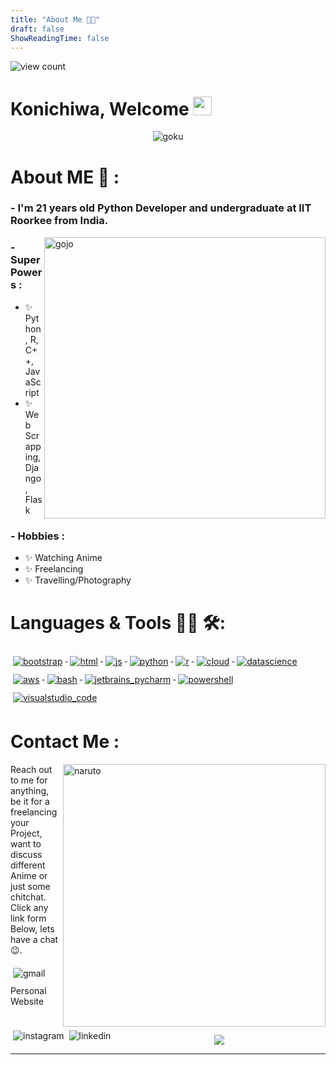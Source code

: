 ```yaml
---
title: "About Me 👨‍💻"
draft: false
ShowReadingTime: false
---
```


![view count](https://komarev.com/ghpvc/?username=agajareiitr&label=view+count&style=plastic)

# Konichiwa, Welcome <img style="display:inline-block;" src="https://raw.githubusercontent.com/iampavangandhi/iampavangandhi/master/gifs/Hi.gif" width="30px">

<div align="center">
<img alt="goku" align="center" src="/images/goku.gif">
</div>

# About ME 💬 :

### - I'm 21 years old Python Developer and undergraduate at IIT Roorkee from India.

<img width = 450 alt="gojo" align="right" src="/images/tenor.gif">

### - Super Powers :

- ✨ Python, R, C++, JavaScript
- ✨ Web Scrapping, Django, Flask

### - Hobbies :

- ✨ Watching Anime
- ✨ Freelancing
- ✨ Travelling/Photography

# Languages & Tools 👨‍💻 🛠:

<p>
   <a href="#">
    <img src="/images/icons/bootstrap.svg" alt="bootstrap" style="vertical-align:top; margin:6px 4px">
  </a>
     <a href="#">
    <img src="/images/icons/html.svg" alt="html" style="vertical-align:top; margin:6px 4px">
  </a>   
  <a href="#">
    <img src="/images/icons/js.svg" alt="js" style="vertical-align:top; margin:6px 4px">
  </a>   
  <a href="#">
    <img src="/images/icons/python.svg" alt="python" style="vertical-align:top; margin:6px 4px">
  </a>
  <a href="#">
    <img src="/images/icons/r.svg" alt="r" style="vertical-align:top; margin:6px 4px">
   <a href="#">
    <img src="/images/icons/cloud.svg" alt="cloud" style="vertical-align:top; margin:6px 4px">
  </a>

   <a href="#">
    <img src="/images/icons/datascience.svg" alt="datascience" style="vertical-align:top; margin:6px 4px">
  </a>
    <a href="#">
    <img src="/images/icons/aws.svg" alt="aws" style="vertical-align:top; margin:6px 4px">
  </a>
    <a href="#">
    <img src="/images/icons/bash.svg" alt="bash" style="vertical-align:top; margin:6px 4px">
  </a> 
  <a href="#">
    <img src="/images/icons/jetbrains_pycharm.svg" alt="jetbrains_pycharm" style="vertical-align:top; margin:6px 4px">
  </a> 
  <a href="#">
    <img src="/images/icons/powershell.svg" alt="powershell" style="vertical-align:top; margin:6px 4px">
  </a> 
  <a href="#">
    <img src="/images/icons/visualstudio_code.svg" alt="visualstudio_code" style="vertical-align:top; margin:6px 4px">
  </a> 
</p>

# Contact Me :

<p>
<img hight="320" width="420" alt="naruto" align="right" src="/naruto.gif">

Reach out to me for anything, be it for a freelancing your Project, want to discuss different Anime or just some chitchat.
Click any link form Below, lets have a chat 😉.

  <a href="mailto:agajare@ch.iitr.ac.in">
    <img align="left" src="/images/icons/gmail.svg" alt="gmail" style="vertical-align:top; margin:6px 4px">
  </a>

  <a href="https://www.instagram.com/agajareiitr/">
    <img align="left" src="/images/icons/instagram.svg" alt="instagram" style="vertical-align:top; margin:6px 4px">
  </a>  
</br>
</br>
  <a href="https://www.linkedin.com/in/agajareiitr/">
    <img align="left" src="/images/icons/linkedin.svg" alt="linkedin" style="vertical-align:top; margin:6px 4px">
  </a>
  <a href = "https://agajareiitr.github.io" style = "text-decoration:none">Personal Website</a>
</p>

</br>

<p align="center">
  <a href="https://github.com/agajareiitr/"> 
  <img  src="https://github-readme-stats.vercel.app/api?username=agajareiitr&&show_icons=true&theme=radical"/>
    </a>
</p>

---
